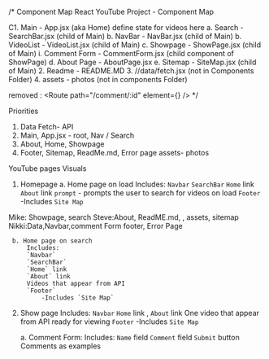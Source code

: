 /*
Component Map
React YouTube Project - Component Map

C1. Main - App.jsx (aka Home) define state for videos here
		a. Search - SearchBar.jsx (child of Main)
		b. NavBar - NavBar.jsx (child of Main)
		b. VideoList - VideoList.jsx (child of Main)
		c. Showpage - ShowPage.jsx (child of Main)
			    i. Comment Form - CommentForm.jsx (child component of ShowPage)
		d. About Page - AboutPage.jsx
		e.  Sitemap - SiteMap.jsx (child of Main)
2. Readme - README.MD
3. //data/fetch.jsx (not in Components Folder)
4. assets - photos (not in components Folder)



removed :
  <Route path="/comment/:id" element={<CommentForm />} />
*/


Priorities
1. Data Fetch- API
2. Main, App.jsx - root, Nav / Search
3. About, Home, Showpage
4. Footer, Sitemap, ReadMe.md, Error page assets- photos


YouTube pages Visuals
1. Homepage
	 a. Home page on load
		 Includes:
		 `Navbar`
		 `SearchBar` 
		 `Home` link 
		 `About` link
		 `prompt`  - prompts the user to search for videos on load
		 `Footer`
			 -Includes `Site Map`



Mike: Showpage, search
Steve:About, ReadME.md, , assets, sitemap
Nikki:Data,Navbar,comment Form footer, Error Page
	
	 
	 
	 b. Home page on search
		 Includes:
		 `Navbar`
		 `SearchBar` 
		 `Home` link 
		 `About` link
		 Videos that appear from API
		 `Footer`
			 -Includes `Site Map`
	
	


2. Show page
		 Includes:
		 `Navbar`
		 `Home` link ,
		 `About` link
		 One video that appear from API ready for viewing
		 `Footer`
			 -Includes `Site Map`
		
	a. Comment Form:
		 Includes:
		 `Name` field
		 `Comment` field
		 `Submit` button
		 Comments as examples
		 
		


